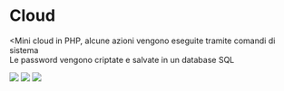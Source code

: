 # Cloud
<Mini cloud in PHP, alcune azioni vengono eseguite tramite <span>comandi di sistema</span>
<br>Le password vengono criptate e salvate in un database SQL</br>

<img src="https://github.com/IlGabbo/Cloud/blob/main/login.png">
<img src="https://github.com/IlGabbo/Cloud/blob/main/voidUpload.png">
<img src="https://github.com/IlGabbo/Cloud/blob/main/fileUploaded.png">
